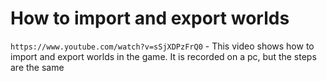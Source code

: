 # How to import and export worlds
```https://www.youtube.com/watch?v=sSjXDPzFrQ0``` - This video shows how to import and export worlds in the game. It is recorded on a pc, but the steps are the same